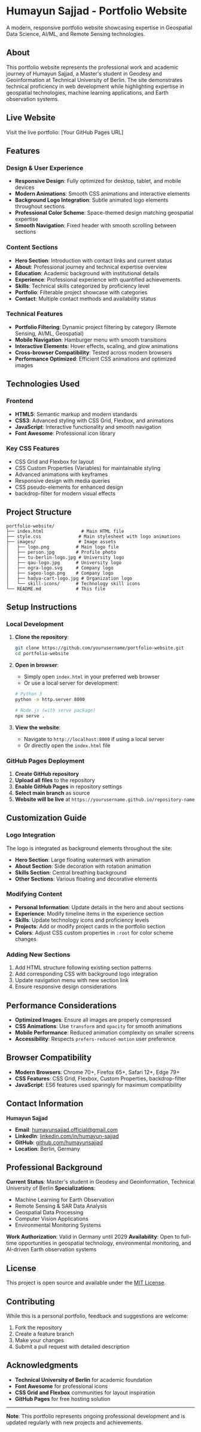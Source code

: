 # Humayun Sajjad - Portfolio Website

A modern, responsive portfolio website showcasing expertise in Geospatial Data Science, AI/ML, and Remote Sensing technologies.

## About

This portfolio website represents the professional work and academic journey of Humayun Sajjad, a Master's student in Geodesy and Geoinformation at Technical University of Berlin. The site demonstrates technical proficiency in web development while highlighting expertise in geospatial technologies, machine learning applications, and Earth observation systems.

## Live Website

Visit the live portfolio: [Your GitHub Pages URL]

## Features

### Design & User Experience
- **Responsive Design**: Fully optimized for desktop, tablet, and mobile devices
- **Modern Animations**: Smooth CSS animations and interactive elements
- **Background Logo Integration**: Subtle animated logo elements throughout sections
- **Professional Color Scheme**: Space-themed design matching geospatial expertise
- **Smooth Navigation**: Fixed header with smooth scrolling between sections

### Content Sections
- **Hero Section**: Introduction with contact links and current status
- **About**: Professional journey and technical expertise overview
- **Education**: Academic background with institutional details
- **Experience**: Professional experience with quantified achievements
- **Skills**: Technical skills categorized by proficiency level
- **Portfolio**: Filterable project showcase with categories
- **Contact**: Multiple contact methods and availability status

### Technical Features
- **Portfolio Filtering**: Dynamic project filtering by category (Remote Sensing, AI/ML, Geospatial)
- **Mobile Navigation**: Hamburger menu with smooth transitions
- **Interactive Elements**: Hover effects, scaling, and glow animations
- **Cross-browser Compatibility**: Tested across modern browsers
- **Performance Optimized**: Efficient CSS animations and optimized images

## Technologies Used

### Frontend
- **HTML5**: Semantic markup and modern standards
- **CSS3**: Advanced styling with CSS Grid, Flexbox, and animations
- **JavaScript**: Interactive functionality and smooth navigation
- **Font Awesome**: Professional icon library

### Key CSS Features
- CSS Grid and Flexbox for layout
- CSS Custom Properties (Variables) for maintainable styling
- Advanced animations with keyframes
- Responsive design with media queries
- CSS pseudo-elements for enhanced design
- backdrop-filter for modern visual effects

## Project Structure

```
portfolio-website/
├── index.html              # Main HTML file
├── style.css              # Main stylesheet with logo animations
├── images/                # Image assets
│   ├── logo.png          # Main logo file
│   ├── person.jpg        # Profile photo
│   ├── tu-berlin-logo.jpg # University logo
│   ├── qau-logo.jpg      # University logo
│   ├── ogra-logo.svg     # Company logo
│   ├── sageo-logo.png    # Company logo
│   ├── hadya-cart-logo.jpg # Organization logo
│   └── skill-icons/      # Technology skill icons
└── README.md             # This file
```

## Setup Instructions

### Local Development
1. **Clone the repository**:
   ```bash
   git clone https://github.com/yourusername/portfolio-website.git
   cd portfolio-website
   ```

2. **Open in browser**:
   - Simply open `index.html` in your preferred web browser
   - Or use a local server for development:
   ```bash
   # Python 3
   python -m http.server 8000
   
   # Node.js (with serve package)
   npx serve .
   ```

3. **View the website**:
   - Navigate to `http://localhost:8000` if using a local server
   - Or directly open the `index.html` file

### GitHub Pages Deployment
1. **Create GitHub repository**
2. **Upload all files** to the repository
3. **Enable GitHub Pages** in repository settings
4. **Select main branch** as source
5. **Website will be live** at `https://yourusername.github.io/repository-name`

## Customization Guide

### Logo Integration
The logo is integrated as background elements throughout the site:
- **Hero Section**: Large floating watermark with animation
- **About Section**: Side decoration with rotation animation
- **Skills Section**: Central breathing background
- **Other Sections**: Various floating and decorative elements

### Modifying Content
- **Personal Information**: Update details in the hero and about sections
- **Experience**: Modify timeline items in the experience section
- **Skills**: Update technology icons and proficiency levels
- **Projects**: Add or modify project cards in the portfolio section
- **Colors**: Adjust CSS custom properties in `:root` for color scheme changes

### Adding New Sections
1. Add HTML structure following existing section patterns
2. Add corresponding CSS with background logo integration
3. Update navigation menu with new section link
4. Ensure responsive design considerations

## Performance Considerations

- **Optimized Images**: Ensure all images are properly compressed
- **CSS Animations**: Use `transform` and `opacity` for smooth animations
- **Mobile Performance**: Reduced animation complexity on smaller screens
- **Accessibility**: Respects `prefers-reduced-motion` user preference

## Browser Compatibility

- **Modern Browsers**: Chrome 70+, Firefox 65+, Safari 12+, Edge 79+
- **CSS Features**: CSS Grid, Flexbox, Custom Properties, backdrop-filter
- **JavaScript**: ES6 features used sparingly for maximum compatibility

## Contact Information

**Humayun Sajjad**
- **Email**: humayunsajjad.official@gmail.com
- **LinkedIn**: [linkedin.com/in/humayun-sajjad](https://linkedin.com/in/humayun-sajjad)
- **GitHub**: [github.com/humayunsajjad](https://github.com/humayunsajjad)
- **Location**: Berlin, Germany

## Professional Background

**Current Status**: Master's student in Geodesy and Geoinformation, Technical University of Berlin
**Specializations**: 
- Machine Learning for Earth Observation
- Remote Sensing & SAR Data Analysis
- Geospatial Data Processing
- Computer Vision Applications
- Environmental Monitoring Systems

**Work Authorization**: Valid in Germany until 2029
**Availability**: Open to full-time opportunities in geospatial technology, environmental monitoring, and AI-driven Earth observation systems

## License

This project is open source and available under the [MIT License](LICENSE).

## Contributing

While this is a personal portfolio, feedback and suggestions are welcome:
1. Fork the repository
2. Create a feature branch
3. Make your changes
4. Submit a pull request with detailed description

## Acknowledgments

- **Technical University of Berlin** for academic foundation
- **Font Awesome** for professional icons
- **CSS Grid and Flexbox** communities for layout inspiration
- **GitHub Pages** for free hosting solution

---

**Note**: This portfolio represents ongoing professional development and is updated regularly with new projects and achievements.
